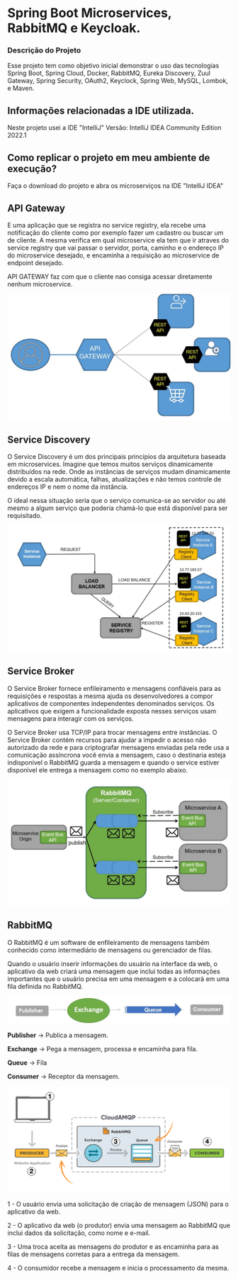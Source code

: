 # Spring Boot Microservices, RabbitMQ e Keycloak.

### Descrição do Projeto

Esse projeto tem como objetivo inicial demonstrar o uso das tecnologias Spring Boot, Spring Cloud, Docker, RabbitMQ, Eureka Discovery, Zuul Gateway, Spring Security, OAuth2, Keyclock, Spring Web, MySQL, Lombok, e Maven.

## Informações relacionadas a IDE utilizada.
Neste projeto usei a IDE "IntelliJ" Versão: IntelliJ IDEA Community Edition 2022.1

## Como replicar o projeto em meu ambiente de execução?
Faça o download do projeto e abra os microserviços na IDE "IntelliJ IDEA"


## API Gateway 

E uma aplicação que se registra no service registry, ela recebe uma notificação do cliente como por exemplo fazer um cadastro ou buscar um de cliente.
A mesma verifica em qual microservice ela tem que ir atraves do service registry que vai passar o servidor, porta, caminho e o endereço IP do microservice desejado, e encaminha a requisição ao microservice de endpoint desejado.

API GATEWAY faz com que o cliente nao consiga acessar diretamente nenhum microservice. 

![exemplo](https://github.com/TalissonMelo/ms-rabbitmq-keyclock/blob/main/ms-imagem/api-gateway.jpg)

## Service Discovery

O Service Discovery é um dos principais princípios da arquitetura baseada em microservices. Imagine que temos muitos serviços dinamicamente distribuídos na rede. Onde as instâncias de serviços mudam dinamicamente devido a escala automática, falhas, atualizações e não temos controle de endereços IP e nem o nome da instância.

O ideal nessa situação seria que o serviço comunica-se ao servidor ou até mesmo a algum serviço que poderia chamá-lo que está disponível para ser requisitado.

![exemplo](https://github.com/TalissonMelo/ms-rabbitmq-keyclock/blob/main/ms-imagem/service-registry.jpg)

## Service Broker 

O Service Broker fornece enfileiramento e mensagens confiáveis para as requisições e respostas a mesma ajuda os desenvolvedores a compor aplicativos de componentes independentes denominados serviços. Os aplicativos que exigem a funcionalidade exposta nesses serviços usam mensagens para interagir com os serviços.

O Service Broker usa TCP/IP para trocar mensagens entre instâncias. O Service Broker contém recursos para ajudar a impedir o acesso não autorizado da rede e para criptografar mensagens enviadas pela rede usa a comunicação assíncrona você envia a mensagem, caso o destinaria esteja indisponível o RabbitMQ guarda a mensagem e quando o service estiver disponível ele entrega a mensagem como no exemplo abaixo.

![exemplo](https://github.com/TalissonMelo/ms-rabbitmq-keyclock/blob/main/ms-imagem/service-broker.jpg)

## RabbitMQ

O RabbitMQ é um software de enfileiramento de mensagens também conhecido como intermediário de mensagens ou gerenciador de filas.

Quando o usuário inserir informações do usuário na interface da web, o aplicativo da web criará uma mensagem que inclui todas as informações importantes que o usuário precisa em uma mensagem e a colocará em uma fila definida no RabbitMQ.

![exemplo](https://github.com/TalissonMelo/ms-rabbitmq-keyclock/blob/main/ms-imagem/exemplo.jpg)

<b>Publisher</b> -> Publica a mensagem.

<b>Exchange</b> -> Pega a mensagem, processa e encaminha para fila.

<b>Queue</b> -> Fila 

<b>Consumer</b> ->  Receptor da mensagem.

![exemplo](https://github.com/TalissonMelo/ms-rabbitmq-keyclock/blob/main/ms-imagem/rabbitmq.png)

1 - O usuário envia uma solicitação de criação de mensagem (JSON) para o aplicativo da web.

2 - O aplicativo da web (o produtor) envia uma mensagem ao RabbitMQ que inclui dados da solicitação, como nome e e-mail.

3 - Uma troca aceita as mensagens do produtor e as encaminha para as filas de mensagens corretas para a entrega da mensagem.

4 - O consumidor recebe a mensagem e inicia o processamento da mesma.

